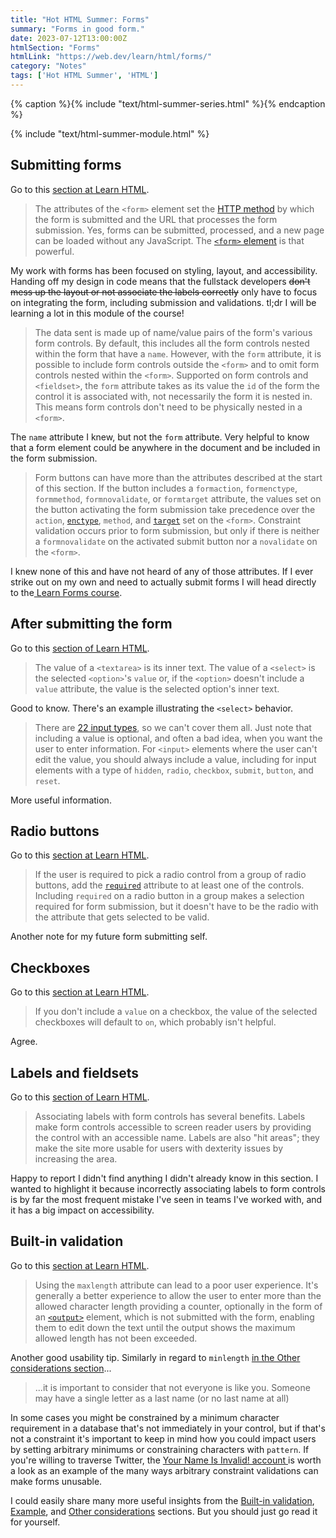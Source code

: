 ```yaml
---
title: "Hot HTML Summer: Forms"
summary: "Forms in good form."
date: 2023-07-12T13:00:00Z
htmlSection: "Forms"
htmlLink: "https://web.dev/learn/html/forms/"
category: "Notes"
tags: ['Hot HTML Summer', 'HTML']
---
```

{% caption %}{% include "text/html-summer-series.html" %}{% endcaption %}

{% include "text/html-summer-module.html" %}

## Submitting forms

Go to this [section at Learn HTML](https://web.dev/learn/html/forms/#submitting_forms).

> The attributes of the `<form>` element set the [HTTP method](https://web.dev/learn/forms/form-element/#how-is-the-data-transferred) by which the form is submitted and the URL that processes the form submission. Yes, forms can be submitted, processed, and a new page can be loaded without any JavaScript. The [`<form>` element](https://web.dev/learn/forms/form/) is that powerful.

My work with forms has been focused on styling, layout, and accessibility. Handing off my design in code means that the fullstack developers ~~don't mess up the layout or not associate the labels correctly~~ only have to focus on integrating the form, including submission and validations. tl;dr I will be learning a lot in this module of the course! 

> The data sent is made up of name/value pairs of the form's various form controls. By default, this includes all the form controls nested within the form that have a `name`. However, with the `form` attribute, it is possible to include form controls outside the `<form>` and to omit form controls nested within the `<form>`. Supported on form controls and `<fieldset>`, the `form` attribute takes as its value the `id` of the form the control it is associated with, not necessarily the form it is nested in. This means form controls don't need to be physically nested in a `<form>`.

The `name` attribute I knew, but not the `form` attribute. Very helpful to know that a form element could be anywhere in the document and be included in the form submission.

> Form buttons can have more than the attributes described at the start of this section. If the button includes a `formaction`, `formenctype`, `formmethod`, `formnovalidate`, or `formtarget` attribute, the values set on the button activating the form submission take precedence over the `action`, [`enctype`](https://web.dev/learn/forms/form/#enable_users_to_submit_files), `method`, and [`target`](https://web.dev/learn/html/attributes/) set on the `<form>`. Constraint validation occurs prior to form submission, but only if there is neither a `formnovalidate` on the activated submit button nor a `novalidate` on the `<form>`.

I knew none of this and have not heard of any of those attributes. If I ever strike out on my own and need to actually submit forms I will head directly to the[ Learn Forms course](https://web.dev/learn/forms/).

## After submitting the form

Go to this [section of Learn HTML](https://web.dev/learn/html/forms/#after_submitting_the_form).

> The value of a `<textarea>` is its inner text. The value of a `<select>` is the selected `<option>`'s `value` or, if the `<option>` doesn't include a `value` attribute, the value is the selected option's inner text.

Good to know. There's an example illustrating the `<select>` behavior.

> There are [22 input types](https://developer.mozilla.org/docs/Web/HTML/Element/Input#input_types), so we can't cover them all. Just note that including a value is optional, and often a bad idea, when you want the user to enter information. For `<input>` elements where the user can't edit the value, you should always include a value, including for input elements with a type of `hidden`, `radio`, `checkbox`, `submit`, `button`, and `reset`.

More useful information.

## Radio buttons

Go to this [section at Learn HTML](https://web.dev/learn/html/forms/#radio_buttons).

> If the user is required to pick a radio control from a group of radio buttons, add the [`required`](https://developer.mozilla.org/docs/Web/HTML/Attributes/required) attribute to at least one of the controls. Including `required` on a radio button in a group makes a selection required for form submission, but it doesn't have to be the radio with the attribute that gets selected to be valid.

Another note for my future form submitting self.

## Checkboxes

Go to this [section at Learn HTML](https://web.dev/learn/html/forms/#checkboxes).

> If you don't include a `value` on a checkbox, the value of the selected checkboxes will default to `on`, which probably isn't helpful.

Agree.

## Labels and fieldsets

Go to this [section of Learn HTML](https://web.dev/learn/html/forms/#labels_and_fieldsets).

> Associating labels with form controls has several benefits. Labels make form controls accessible to screen reader users by providing the control with an accessible name. Labels are also "hit areas"; they make the site more usable for users with dexterity issues by increasing the area.

Happy to report I didn't find anything I didn't already know in this section. I wanted to highlight it because incorrectly associating labels to form controls is by far the most frequent mistake I've seen in teams I've worked with, and it has a big impact on accessibility.

## Built-in validation

Go to this [section at Learn HTML](https://web.dev/learn/html/forms/#built_in_validation).

> Using the `maxlength` attribute can lead to a poor user experience. It's generally a better experience to allow the user to enter more than the allowed character length providing a counter, optionally in the form of an [`<output>`](https://developer.mozilla.org/docs/Web/HTML/Element/output) element, which is not submitted with the form, enabling them to edit down the text until the output shows the maximum allowed length has not been exceeded.

Another good usability tip. Similarly in regard to `minlength` [in the Other considerations section](https://web.dev/learn/html/forms/#other-considerations)...

> ...it is important to consider that not everyone is like you. Someone may have a single letter as a last name (or no last name at all)

In some cases you might be constrained by a minimum character requirement in a database that's not immediately in your control, but if that's not a constraint it's important to keep in mind how you could impact users by setting arbitrary minimums or constraining characters with `pattern`. If you're willing to traverse Twitter, the [Your Name Is Invalid! account ](https://twitter.com/yournameisvalid) is worth a look as an example of the many ways arbitrary constraint validations can make forms unusable.

I could easily share many more useful insights from the [Built-in validation](https://web.dev/learn/html/forms/#built-in-validation), [Example](https://web.dev/learn/html/forms/#example), and [Other considerations](https://web.dev/learn/html/forms/#other_considerations) sections. But you should just go read it for yourself.








